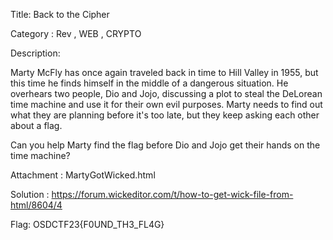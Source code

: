 Title: Back to the Cipher

Category : Rev , WEB , CRYPTO

Description:

Marty McFly has once again traveled back in time to Hill Valley in 1955, but this time he finds himself in the middle of a dangerous situation. He overhears two people, Dio and Jojo, discussing a plot to steal the DeLorean time machine and use it for their own evil purposes. Marty needs to find out what they are planning before it's too late, but they keep asking each other about a flag.

Can you help Marty find the flag before Dio and Jojo get their hands on the time machine?

Attachment : MartyGotWicked.html

Solution : https://forum.wickeditor.com/t/how-to-get-wick-file-from-html/8604/4

Flag: OSDCTF23{F0UND_TH3_FL4G}







